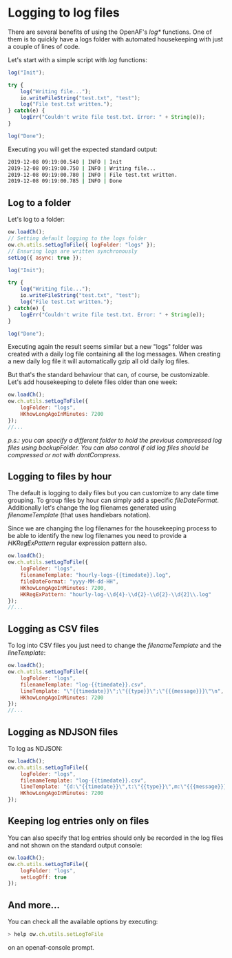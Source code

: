# Logging to log files

There are several benefits of using the OpenAF's _log*_ functions. One of them is to quickly have a logs folder with automated housekeeping with just a couple of lines of code.

Let's start with a simple script with _log_ functions:

````javascript
log("Init");

try {
    log("Writing file...");
    io.writeFileString("test.txt", "test");
    log("File test.txt written.");
} catch(e) {
    logErr("Couldn't write file test.txt. Error: " + String(e));
}

log("Done");
````

Executing you will get the expected standard output:

````bash
2019-12-08 09:19:00.540 | INFO | Init
2019-12-08 09:19:00.750 | INFO | Writing file...
2019-12-08 09:19:00.780 | INFO | File test.txt written.
2019-12-08 09:19:00.785 | INFO | Done
````

## Log to a folder

Let's log to a folder:

````javascript
ow.loadCh();
// Setting default logging to the logs folder
ow.ch.utils.setLogToFile({ logFolder: "logs" });
// Ensuring logs are written synchronously
setLog({ async: true });

log("Init");

try {
    log("Writing file...");
    io.writeFileString("test.txt", "test");
    log("File test.txt written.");
} catch(e) {
    logErr("Couldn't write file test.txt. Error: " + String(e));
}

log("Done");
````

Executing again the result seems similar but a new "logs" folder was created with a daily log file containing all the log messages. When creating a new daily log file it will automatically gzip all old daily log files.

But that's the standard behaviour that can, of course, be customizable. Let's add housekeeping to delete files older than one week:

````javascript
ow.loadCh();
ow.ch.utils.setLogToFile({ 
    logFolder: "logs",
    HKhowLongAgoInMinutes: 7200
});
//...
````

_p.s.: you can specify a different folder to hold the previous compressed log files using _backupFolder_. You can also control if old log files should be compressed or not with _dontCompress_._

## Logging to files by hour

The default is logging to daily files but you can customize to any date time grouping. To group files by hour can simply add a specific _fileDateFormat_. Additionally let's change the log filenames generated using _filenameTemplate_ (that uses handlebars notation).

Since we are changing the log filenames for the housekeeping process to be able to identify the new log filenames you need to provide a _HKRegExPattern_ regular expression pattern also.

````javascript
ow.loadCh();
ow.ch.utils.setLogToFile({ 
    logFolder: "logs",
    filenameTemplate: "hourly-logs-{{timedate}}.log",
    fileDateFormat: "yyyy-MM-dd-HH",
    HKhowLongAgoInMinutes: 7200,
    HKRegExPattern: "hourly-log-\\d{4}-\\d{2}-\\d{2}-\\d{2]\\.log"
});
//...
````

## Logging as CSV files

To log into CSV files you just need to change the _filenameTemplate_ and the _lineTemplate_:

````javascript
ow.loadCh();
ow.ch.utils.setLogToFile({ 
    logFolder: "logs",
    filenameTemplate: "log-{{timedate}}.csv",
    lineTemplate: "\"{{timedate}}\";\"{{type}}\";\"{{{message}}}\"\n",
    HKhowLongAgoInMinutes: 7200
});
//...
````

## Logging as NDJSON files

To log as NDJSON:

````javascript
ow.loadCh();
ow.ch.utils.setLogToFile({ 
    logFolder: "logs",
    filenameTemplate: "log-{{timedate}}.csv",
    lineTemplate: "{d:\"{{timedate}}\",t:\"{{type}}\",m:\"{{{message}}}\"}\n",
    HKhowLongAgoInMinutes: 7200
});
````

## Keeping log entries only on files

You can also specify that log entries should only be recorded in the log files and not shown on the standard output console:

````javascript
ow.loadCh();
ow.ch.utils.setLogToFile({
    logFolder: "logs",
    setLogOff: true
});
````

## And more&#46;&#46;&#46;

You can check all the available options by executing:

````javascript
> help ow.ch.utils.setLogToFile
````

on an openaf-console prompt.